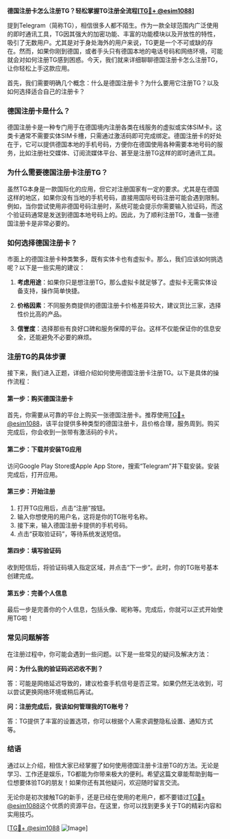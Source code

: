 **德国注册卡怎么注册TG？轻松掌握TG注册全流程[[TG💪+ @esim1088](https://t.me/s/esim1088)]**

提到Telegram（简称TG），相信很多人都不陌生。作为一款全球范围内广泛使用的即时通讯工具，TG因其强大的加密功能、丰富的功能模块以及开放性的特性，吸引了无数用户。尤其是对于身处海外的用户来说，TG更是一个不可或缺的存在。然而，如果你刚到德国，或者手头只有德国本地的电话号码和网络环境，可能就会对如何注册TG感到困惑。今天，我们就来详细聊聊德国注册卡怎么注册TG，让你轻松上手这款应用。

首先，我们需要明确几个概念：什么是德国注册卡？为什么要用它注册TG？以及如何选择适合自己的注册卡？

### 德国注册卡是什么？

德国注册卡是一种专门用于在德国境内注册各类在线服务的虚拟或实体SIM卡。这类卡通常不需要实体SIM卡槽，只需通过激活码即可完成绑定。德国注册卡的好处在于，它可以提供德国本地的手机号码，方便你在德国使用各种需要本地号码的服务，比如注册社交媒体、订阅流媒体平台、甚至是注册TG这样的即时通讯工具。

### 为什么需要德国注册卡注册TG？

虽然TG本身是一款国际化的应用，但它对注册国家有一定的要求。尤其是在德国这样的地区，如果你没有当地的手机号码，直接用国际号码注册可能会遇到限制。例如，当你尝试使用非德国号码注册时，系统可能会提示你需要输入验证码，而这个验证码通常是发送到德国本地号码上的。因此，为了顺利注册TG，准备一张德国注册卡是非常必要的。

### 如何选择德国注册卡？

市面上的德国注册卡种类繁多，既有实体卡也有虚拟卡。那么，我们应该如何挑选呢？以下是一些实用的建议：

1. **考虑用途**：如果你只是想注册TG，那么虚拟卡就足够了。虚拟卡无需实体设备支持，操作简单快捷。
   
2. **价格因素**：不同服务商提供的德国注册卡价格差异较大，建议货比三家，选择性价比高的产品。

3. **信誉度**：选择那些有良好口碑和服务保障的平台。这样不仅能保证你的信息安全，还能避免不必要的麻烦。

### 注册TG的具体步骤

接下来，我们进入正题，详细介绍如何使用德国注册卡注册TG。以下是具体的操作流程：

#### 第一步：购买德国注册卡

首先，你需要从可靠的平台上购买一张德国注册卡。推荐使用[TG💪+ @esim1088](https://t.me/s/esim1088)，该平台提供多种类型的德国注册卡，且价格合理，服务周到。购买完成后，你会收到一张带有激活码的卡片。

#### 第二步：下载并安装TG应用

访问Google Play Store或Apple App Store，搜索“Telegram”并下载安装。安装完成后，打开应用。

#### 第三步：开始注册

1. 打开TG应用后，点击“注册”按钮。
2. 输入你想使用的用户名，这将是你的TG账号名称。
3. 接下来，输入德国注册卡提供的手机号码。
4. 点击“获取验证码”，等待系统发送短信。

#### 第四步：填写验证码

收到短信后，将验证码填入指定区域，并点击“下一步”。此时，你的TG账号基本创建完成。

#### 第五步：完善个人信息

最后一步是完善你的个人信息，包括头像、昵称等。完成后，你就可以正式开始使用TG啦！

### 常见问题解答

在注册过程中，你可能会遇到一些问题。以下是一些常见的疑问及解决方法：

**问：为什么我的验证码迟迟收不到？**

答：可能是网络延迟导致的，建议检查手机信号是否正常。如果仍然无法收到，可以尝试更换网络环境或稍后再试。

**问：注册完成后，我该如何管理我的TG账号？**

答：TG提供了丰富的设置选项，你可以根据个人需求调整隐私设置、通知方式等。

### 结语

通过以上介绍，相信大家已经掌握了如何使用德国注册卡注册TG的方法。无论是学习、工作还是娱乐，TG都能为你带来极大的便利。希望这篇文章能帮助到每一位想要体验TG的朋友！如果你还有其他疑问，欢迎随时留言交流。

无论你是初次接触TG的新手，还是已经在使用的老用户，都不要错过[TG💪+ @esim1088](https://t.me/s/esim1088)这个优质的资源平台。在这里，你可以找到更多关于TG的精彩内容和实用技巧。

[[TG💪+ @esim1088](https://t.me/s/esim1088) ![Image](https://i.postimg.cc/4NQfJmqS/Snipaste-2025-05-13-00-14-12.png)]